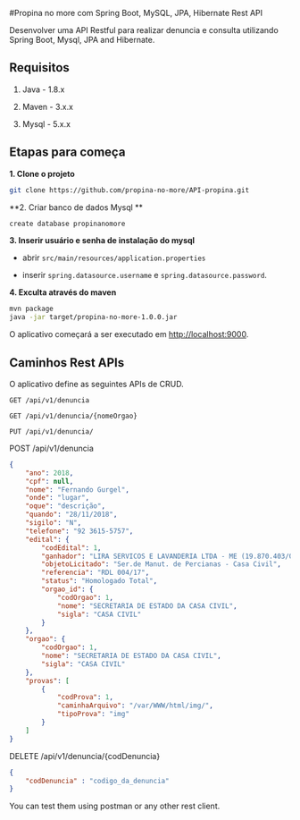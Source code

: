 #Propina no more com Spring Boot, MySQL, JPA, Hibernate Rest API

Desenvolver uma API Restful para realizar denuncia e consulta utilizando Spring Boot, Mysql, JPA and Hibernate.

## Requisitos

1. Java - 1.8.x

2. Maven - 3.x.x

3. Mysql - 5.x.x

## Etapas para começa

**1. Clone o projeto**

```bash
git clone https://github.com/propina-no-more/API-propina.git
```

**2. Criar banco de dados Mysql **
```bash
create database propinanomore
```

**3. Inserir usuário e senha de instalação do mysql**

+ abrir `src/main/resources/application.properties`

+ inserir `spring.datasource.username` e `spring.datasource.password`.

**4. Exculta através do maven**

```bash
mvn package
java -jar target/propina-no-more-1.0.0.jar
```


O aplicativo começará a ser executado em <http://localhost:9000>.

## Caminhos Rest APIs

O aplicativo define as seguintes APIs de CRUD.

	GET /api/v1/denuncia
    
    GET /api/v1/denuncia/{nomeOrgao}
    
    PUT /api/v1/denuncia/
 
 POST /api/v1/denuncia

```json
{
	"ano": 2018,
	"cpf": null,
	"nome": "Fernando Gurgel",
	"onde": "lugar",
	"oque": "descrição",
	"quando": "28/11/2018",
	"sigilo": "N",
	"telefone": "92 3615-5757",
	"edital": {
		"codEdital": 1,
		"ganhador": "LIRA SERVICOS E LAVANDERIA LTDA - ME (19.870.403/0001-10)",
		"objetoLicitado": "Ser.de Manut. de Percianas - Casa Civil",
		"referencia": "RDL 004/17",
		"status": "Homologado Total",
		"orgao_id": {
			"codOrgao": 1,
			"nome": "SECRETARIA DE ESTADO DA CASA CIVIL",
			"sigla": "CASA CIVIL"
		}
	},
	"orgao": {
		"codOrgao": 1,
		"nome": "SECRETARIA DE ESTADO DA CASA CIVIL",
		"sigla": "CASA CIVIL"
	},
	"provas": [
		{
			"codProva": 1,
			"caminhaArquivo": "/var/WWW/html/img/",
			"tipoProva": "img"
		}
	]
}
```
    
   DELETE /api/v1/denuncia/{codDenuncia}
    
```json
{
	"codDenuncia" : "codigo_da_denuncia"
}
```

You can test them using postman or any other rest client.
